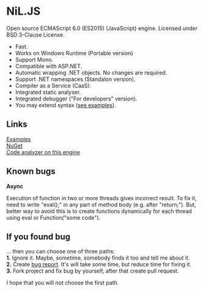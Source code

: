 
NiL.JS
======
    
Open source ECMAScript 6.0 (ES2015) (JavaScript) engine.
Licensed under BSD 3-Clause License.
    
* Fast.
* Works on Windows Runtime (Portable version)
* Support Mono.
* Compatible with ASP.NET.
* Automatic wrapping .NET objects. No changes are required.
* Support .NET namespaces (Standalon version).
* Compiler as a Service (CaaS).
* Integrated static analyser.
* Integrated debugger ("For developers" version).
* You may extend syntax ([see examples](https://github.com/nilproject/NiL.JS/tree/version-2.2/Examples/6.%20Syntax%20extensions)).

## Links

[Examples](https://github.com/nilproject/NiL.JS/tree/version-2.2/Examples)  
[NuGet](https://www.nuget.org/packages/NiL.JS)  
[Code analyzer on this engine](http://nilproject.net/linter.html)  

## Known bugs

**Async**

Execution of function in two or more threads gives incorrect result. To fix it, need to write "eval();" in any part of method body (e.g. after "return;"). But, better way to avoid this is to create functions dynamically for each thread using eval or Function("some code").

## If you found bug

... then you can choose one of three paths:  
  **1.** Ignore it. Maybe, sometime, somebody finds it too and tell me about it.  
  **2.** Create [bug report](https://github.com/nilproject/NiL.JS/issues). It's will take some time, but reduce time for fixing it.  
  **3.** Fork project and fix bug by yourself, after that create pull request.  

I hope that you will not choose the first path.
